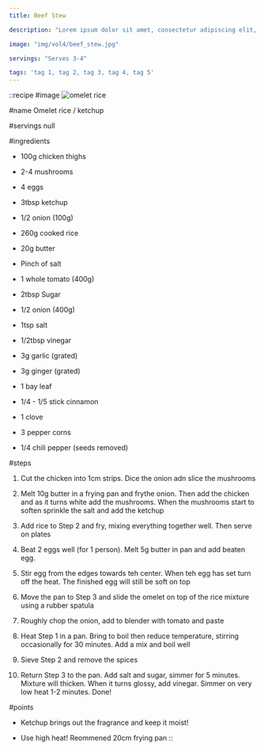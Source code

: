```yaml
---
title: Beef Stew

description: "Lorem ipsum dolor sit amet, consectetur adipiscing elit, sed do eiusmod tempor incididunt ut labore et dolore magna aliqua. Tincidunt eget nullam non nisi est sit amet facilisis."

image: "img/vol4/beef_stew.jpg"

servings: "Serves 3-4"

tags: 'tag 1, tag 2, tag 3, tag 4, tag 5'
---
```


::recipe
#image
![omelet rice](/img/vol11/omelet_rice.jpg)

#name
Omelet rice / ketchup

#servings
null

#ingredients
- 100g chicken thighs
- 2-4 mushrooms
- 4 eggs
- 3tbsp ketchup
- 1/2 onion (100g)
- 260g cooked rice
- 20g butter
- Pinch of salt

- 1 whole tomato (400g)
- 2tbsp Sugar
- 1/2 onion (400g)
- 1tsp salt
- 1/2tbsp vinegar

- 3g garlic (grated)
- 3g ginger (grated)
- 1 bay leaf
- 1/4 - 1/5 stick cinnamon
- 1 clove
- 3 pepper corns
- 1/4 chili pepper (seeds removed)

#steps
1. Cut the chicken into 1cm strips. Dice the onion adn slice the mushrooms

2. Melt 10g butter in a frying pan and frythe onion. Then add the chicken and as it turns white add the mushrooms. When the mushrooms start to soften sprinkle the salt and add the ketchup

3. Add rice to Step 2 and fry, mixing everything together well. Then serve on plates

4. Beat 2 eggs well (for 1 person). Melt 5g butter in pan and add beaten egg.

5. Stir egg from the edges towards teh center. When teh egg has set turn off the heat. The finished egg will still be soft on top

6. Move the pan to Step 3 and slide the omelet on top of the rice mixture using a rubber spatula

7. Roughly chop the onion, add to blender with tomato and paste

8. Heat Step 1 in a pan. Bring to boil then reduce temperature, stirring occasionally for 30 minutes. Add a mix and boil well

9. Sieve Step 2 and remove the spices

10. Return Step 3 to the pan. Add salt and sugar, simmer for 5 minutes. Mixture will thicken. When it turns glossy, add vinegar. Simmer on very low heat 1-2 minutes. Done!

#points
- Ketchup brings out the fragrance and keep it moist!

- Use high heat! Reommened 20cm frying pan
::